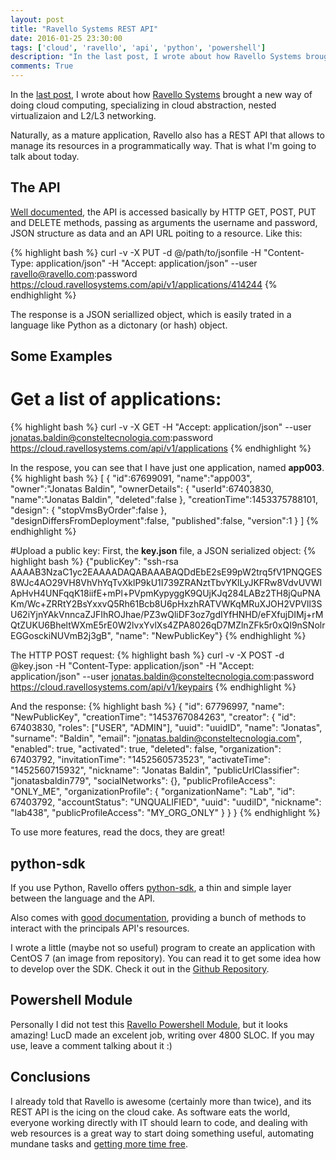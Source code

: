 ```yaml
---
layout: post
title: "Ravello Systems REST API"
date: 2016-01-25 23:30:00
tags: ['cloud', 'ravello', 'api', 'python', 'powershell']
description: "In the last post, I wrote about how Ravello Systems brought a new way of doing cloud computing, specializing in cloud abstraction, nested virtualizaion and L2/L3 networking. Naturally, as a mature application, Ravello also has a REST API that allows to manage its resources in a programmatically way. That is what I'm going to talk about today."
comments: True
---
```


In the [last post](http://deployeveryday.com/2016/01/20/cloud-inception-with-ravello-systems.html), I wrote about how [Ravello Systems](https://www.ravellosystems.com/) brought a new way of doing cloud computing, specializing in cloud abstraction, nested virtualizaion and L2/L3 networking.      

Naturally, as a mature application, Ravello also has a REST API that allows to manage its resources in a programmatically way. That is what I'm going to talk about today.

## The API
[Well documented](https://www.ravellosystems.com/ravello-api-doc/), the API is accessed basically by HTTP GET, POST, PUT and DELETE methods, passing as arguments the username and password, JSON structure as data and an API URL poiting to a resource. Like this: 

{% highlight bash %}
curl -v -X PUT -d @/path/to/jsonfile -H "Content-Type: application/json"
-H "Accept: application/json" --user ravello@ravello.com:password
https://cloud.ravellosystems.com/api/v1/applications/414244
{% endhighlight %}

The response is a JSON seriallized object, which is easily trated in a language like Python as a dictonary (or hash) object.     

## Some Examples

# Get a list of applications:
{% highlight bash %}
curl -v -X GET -H "Accept: application/json" --user jonatas.baldin@consteltecnologia.com:password 
https://cloud.ravellosystems.com/api/v1/applications
{% endhighlight %}

In the respose, you can see that I have just one application, named **app003**.
{% highlight bash %}
[
    {
        "id":67699091, 
        "name":"app003",    
        "owner":"Jonatas Baldin",
        "ownerDetails": {
            "userId":67403830,
            "name":"Jonatas Baldin",
            "deleted":false
        },
        "creationTime":1453375788101,
        "design": {
            "stopVmsByOrder":false
        },
        "designDiffersFromDeployment":false,
        "published":false,
        "version":1
    }
]
{% endhighlight %}

#Upload a public key:
First, the **key.json** file, a JSON serialized object:
{% highlight bash %}
{"publicKey": "ssh-rsa AAAAB3NzaC1yc2EAAAADAQABAAABAQDdEbE2sE99pW2trq5fV1PNQGES8WJc4AO29VH8VhVhYqTvXklP9kU1I739ZRANztTbvYKlLyJKFRw8VdvUVWlApHvH4UNFqqK18iifE+mPl+PVpmKypyggK9QUjKJq284LABz2TH8jQuPNAKm/Wc+ZRRtY2BsYxxvQ5Rh61Bcb8U6pHxzhRATVWKqMRuXJOH2VPVll3SU62iYjnYAkVnncaZJFIhROJhae/PZ3wQliDF3oz7gdIYfHNHD/eFXfujDIMj+rMQtZUKU6BheltWXmE5rE0W2lvxYvlXs4ZPA8026qD7MZlnZFk5r0xQI9nSNolrEGGosckiNUVmB2j3gB", "name": "NewPublicKey"}
{% endhighlight %}

The HTTP POST request:
{% highlight bash %}
curl -v -X POST -d @key.json -H "Content-Type: application/json" -H "Accept: application/json" 
--user jonatas.baldin@consteltecnologia.com:password https://cloud.ravellosystems.com/api/v1/keypairs
{% endhighlight %}

And the response:
{% highlight bash %}
{
    "id": 67796997,
    "name": "NewPublicKey",
    "creationTime": "1453767084263",
    "creator": {
        "id": 67403830,
        "roles": ["USER", "ADMIN"],
        "uuid": "uuidID",
        "name": "Jonatas",
        "surname": "Baldin",
        "email": "jonatas.baldin@consteltecnologia.com",
        "enabled": true,
        "activated": true,
        "deleted": false,
        "organization": 67403792,
        "invitationTime": "1452560573523",
        "activateTime": "1452560715932",
        "nickname": "Jonatas Baldin",
        "publicUrlClassifier": "jonatasbaldin779",
        "socialNetworks": {},
        "publicProfileAccess": "ONLY_ME",
        "organizationProfile": {
            "organizationName": "Lab",
            "id": 67403792,
            "accountStatus": "UNQUALIFIED",
            "uuid": "uudiID",
            "nickname": "lab438",
            "publicProfileAccess": "MY_ORG_ONLY"
        }
    }
}
{% endhighlight %}

To use more features, read the docs, they are great!

## python-sdk
If you use Python, Ravello offers [python-sdk](https://github.com/ravello/python-sdk), a thin and simple layer between the language and the API.     

Also comes with [good documentation](http://ravello-sdk.readthedocs.org/en/ravello-sdk-1.4/), providing a bunch of methods to interact with the principals API's resources.     

I wrote a little (maybe not so useful) program to create an application with CentOS 7 (an image from repository). You can read it to get some idea how to develop over the SDK. Check it out in the [Github Repository](https://github.com/jonatasbaldin/stuff/tree/master/ravello-stuff).

## Powershell Module
Personally I did not test this [Ravello Powershell Module](http://www.lucd.info/2016/01/20/ravello-powershell-module-v1-1/), but it looks amazing! LucD made an excelent job, writing over 4800 SLOC. If you may use, leave a comment talking about it :)

## Conclusions
I already told that Ravello is awesome (certainly more than twice), and its REST API is the icing on the cloud cake. As software eats the world, everyone working directly with IT should learn to code, and dealing with web resources is a great way to start doing something useful, automating mundane tasks and [getting more time free](https://xkcd.com/1319/).
